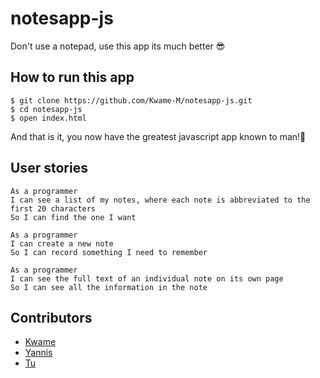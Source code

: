 # notesapp-js
Don't use a notepad, use this app its much better 😎

## How to run this app 
```
$ git clone https://github.com/Kwame-M/notesapp-js.git
$ cd notesapp-js
$ open index.html
```
And that is it, you now have the greatest javascript app known to man!🤩

## User stories
```
As a programmer
I can see a list of my notes, where each note is abbreviated to the first 20 characters
So I can find the one I want
```

```
As a programmer
I can create a new note
So I can record something I need to remember
```

```
As a programmer
I can see the full text of an individual note on its own page
So I can see all the information in the note
```

## Contributors
* [Kwame](https://github.com/Kwame-M)
* [Yannis](https://github.com/Yannis-Fabri)
* [Tu](https://github.com/tutran99)



